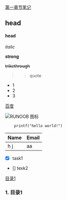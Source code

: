 
[第一章节笔记](note1.md)

## head
#### head
*italic*


**strong**

~~trikethrough~~

>>quote

- 1
- 2
- 3

[百度](http://baidu.com)

![RUNOOB 图标](http://static.runoob.com/images/runoob-logo.png)



```
	printf("hello world!")
```

|Name|Email|
|----|-----|
|h j |aa   |

* [x] task1
* [] texk2

[目录1](#jump1)

### <span id="jump1">1. 目录1</span>
